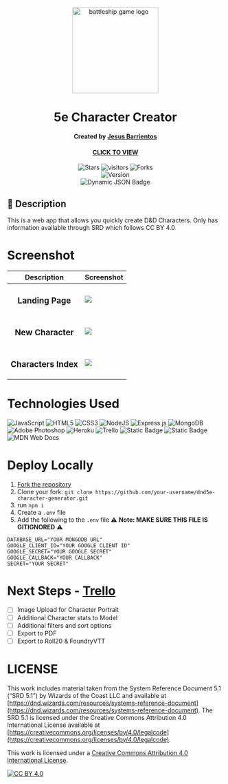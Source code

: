 <div id="header" align="center">

  <img src="https://i.imgur.com/lD7zpF8.png" width="200" alt="battleship game logo"  style="max-height: 200px; object-fit: cover;">

</div>

<div align="center" id="header">

# 5e Character Creator

**Created by [Jesus Barrientos](https://www.linkedin.com/in/barrientosjesus/)**

#### [CLICK TO VIEW](https://dnd5e-character-creator-83a7088f4a41.herokuapp.com/)

</div>

<div align="center" id="socialbuttons">

  ![Stars](https://img.shields.io/github/stars/barrientosjesus/dnd5e-character-generator?style=social)
  ![visitors](https://visitor-badge.laobi.icu/badge?page_id=barrientosjesus.5e-character-creator)
  ![Forks](https://img.shields.io/github/forks/barrientosjesus/dnd5e-character-generator?style=social)
  <br>
  ![Version](https://img.shields.io/badge/version-1.0-black)
  <br>
  ![Dynamic JSON Badge](https://img.shields.io/badge/dynamic/json?url=https%3A%2F%2Fdnd5e-character-creator-83a7088f4a41.herokuapp.com%2Fapi%2Fcharacter_count&query=%24.characterCount&style=flat-square&label=Characters%20Created)

</div>

## 📝 Description

This is a web app that allows you quickly create D&D Characters. Only has information available through SRD which follows CC BY 4.0

# Screenshot

| Description | Screenshot |
|------------ | ------------|
| <h3 align="center">Landing Page</h3> | <img src="https://i.imgur.com/fOhVnYN.jpg">
| <h3 align="center">New Character</h3> | <img src="https://i.imgur.com/wxvTiAO.jpg">
| <h3 align="center">Characters Index</h3> | <img src="https://i.imgur.com/I0yRQIt.jpg">

# Technologies Used

![JavaScript](https://img.shields.io/badge/javascript-%23323330.svg?style=for-the-badge&logo=javascript&logoColor=%23F7DF1E)
![HTML5](https://img.shields.io/badge/html5-%23E34F26.svg?style=for-the-badge&logo=html5&logoColor=white)
![CSS3](https://img.shields.io/badge/css3-%231572B6.svg?style=for-the-badge&logo=css3&logoColor=white)
![NodeJS](https://img.shields.io/badge/node.js-6DA55F?style=for-the-badge&logo=node.js&logoColor=white)
![Express.js](https://img.shields.io/badge/express.js-%23404d59.svg?style=for-the-badge&logo=express&logoColor=%2361DAFB)
![MongoDB](https://img.shields.io/badge/MongoDB-%234ea94b.svg?style=for-the-badge&logo=mongodb&logoColor=white)
![Adobe Photoshop](https://img.shields.io/badge/adobe%20photoshop-%2331A8FF.svg?style=for-the-badge&logo=adobe%20photoshop&logoColor=white)
![Heroku](https://img.shields.io/badge/heroku-%23430098.svg?style=for-the-badge&logo=heroku&logoColor=white)
![Trello](https://img.shields.io/badge/Trello-%23026AA7.svg?style=for-the-badge&logo=Trello&logoColor=white)
![Static Badge](https://img.shields.io/badge/MidJourney-blue?style=flat-square&label=MJ&color=%238c2bbd&link=https%3A%2F%2Fwww.midjourney.com%2Fapp%2F)
![Static Badge](https://img.shields.io/badge/Imgur%20-%20%23333?style=flat-square&logo=imgur&label=Imgur)
![MDN Web Docs](https://img.shields.io/badge/MDN_Web_Docs-black?style=for-the-badge&logo=mdnwebdocs&logoColor=white)

# Deploy Locally

1. [Fork the repository](https://github.com/barrientosjesus/dnd5e-character-generator/fork)
2. Clone your fork: `git clone https://github.com/your-username/dnd5e-character-generator.git`
3. run `npm i`
4. Create a `.env` file
5. Add the following to the `.env` file
⚠️ **Note: MAKE SURE THIS FILE IS GITIGNORED** ⚠️

```env
DATABASE_URL="YOUR MONGODB URL"
GOOGLE_CLIENT_ID="YOUR GOOGLE CLIENT ID"
GOOGLE_SECRET="YOUR GOOGLE SECRET"
GOOGLE_CALLBACK="YOUR CALLBACK"
SECRET="YOUR SECRET"
```

# Next Steps - [Trello](https://trello.com/b/xVkuw9Eh/project-2)

- [ ] Image Upload for Character Portrait
- [ ] Additional Character stats to Model
- [ ] Additional filters and sort options
- [ ] Export to PDF
- [ ] Export to Roll20 & FoundryVTT

# LICENSE

This work includes material taken from the System Reference Document 5.1 (“SRD 5.1”) by Wizards of
the Coast LLC and available at [https://dnd.wizards.com/resources/systems-reference-document](https://dnd.wizards.com/resources/systems-reference-document). The
SRD 5.1 is licensed under the Creative Commons Attribution 4.0 International License available at
[https://creativecommons.org/licenses/by/4.0/legalcode](https://creativecommons.org/licenses/by/4.0/legalcode).

This work is licensed under a
[Creative Commons Attribution 4.0 International License][cc-by].

[![CC BY 4.0][cc-by-image]][cc-by]

[cc-by]: http://creativecommons.org/licenses/by/4.0/
[cc-by-image]: https://i.creativecommons.org/l/by/4.0/88x31.png